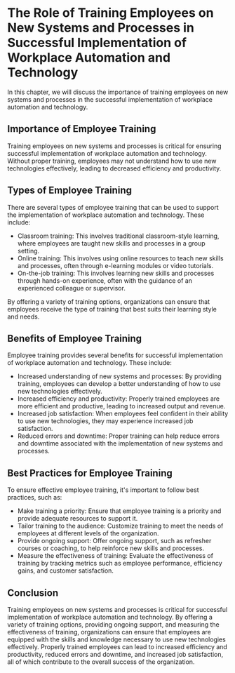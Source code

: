 The Role of Training Employees on New Systems and Processes in Successful Implementation of Workplace Automation and Technology
===========================================================================================================================================================================================

In this chapter, we will discuss the importance of training employees on new systems and processes in the successful implementation of workplace automation and technology.

Importance of Employee Training
-------------------------------

Training employees on new systems and processes is critical for ensuring successful implementation of workplace automation and technology. Without proper training, employees may not understand how to use new technologies effectively, leading to decreased efficiency and productivity.

Types of Employee Training
--------------------------

There are several types of employee training that can be used to support the implementation of workplace automation and technology. These include:

* Classroom training: This involves traditional classroom-style learning, where employees are taught new skills and processes in a group setting.
* Online training: This involves using online resources to teach new skills and processes, often through e-learning modules or video tutorials.
* On-the-job training: This involves learning new skills and processes through hands-on experience, often with the guidance of an experienced colleague or supervisor.

By offering a variety of training options, organizations can ensure that employees receive the type of training that best suits their learning style and needs.

Benefits of Employee Training
-----------------------------

Employee training provides several benefits for successful implementation of workplace automation and technology. These include:

* Increased understanding of new systems and processes: By providing training, employees can develop a better understanding of how to use new technologies effectively.
* Increased efficiency and productivity: Properly trained employees are more efficient and productive, leading to increased output and revenue.
* Increased job satisfaction: When employees feel confident in their ability to use new technologies, they may experience increased job satisfaction.
* Reduced errors and downtime: Proper training can help reduce errors and downtime associated with the implementation of new systems and processes.

Best Practices for Employee Training
------------------------------------

To ensure effective employee training, it's important to follow best practices, such as:

* Make training a priority: Ensure that employee training is a priority and provide adequate resources to support it.
* Tailor training to the audience: Customize training to meet the needs of employees at different levels of the organization.
* Provide ongoing support: Offer ongoing support, such as refresher courses or coaching, to help reinforce new skills and processes.
* Measure the effectiveness of training: Evaluate the effectiveness of training by tracking metrics such as employee performance, efficiency gains, and customer satisfaction.

Conclusion
----------

Training employees on new systems and processes is critical for successful implementation of workplace automation and technology. By offering a variety of training options, providing ongoing support, and measuring the effectiveness of training, organizations can ensure that employees are equipped with the skills and knowledge necessary to use new technologies effectively. Properly trained employees can lead to increased efficiency and productivity, reduced errors and downtime, and increased job satisfaction, all of which contribute to the overall success of the organization.
